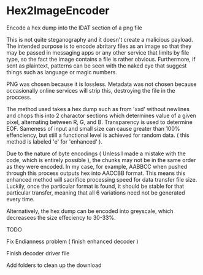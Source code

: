 # Hex2ImageEncoder
Encode a hex dump into the IDAT section of a png file


This is not quite steganography and it doesn't create a malicious payload. The intended purpose is to encode abritary files as an image so that they may be passed in messaging apps or any other service that limits by file type, so the fact the image contains a file is rather obvious. Furthermore, if sent as plaintext, patterns can be seen with the naked eye that suggest things such as language or magic numbers. 

PNG was chosen because it is lossless. Metadata was not chosen because occasionally online services will strip this, destroying the file in the proccess. 

The method used takes a hex dump such as from 'xxd' without newlines and chops this into 2 charactor sections which determines value of a given pixel, alternating between R, G, and B. Transparency is used to determine EOF. Sameness of input and small size can cause greater than 100% effenciency, but still a functional level is achieved for random data. ( this method is labeled 'e' for 'enhanced' ). 

Due to the nature of byte encodings ( Unless I made a mistake with the code, which is entirely possible ), the chunks may not be in the same order as they were encoded. In my case, for example, AABBCC when pushed through this process outputs hex into AACCBB format. This means this enhanced method will sacrifice processing speed for data transfer file size. Luckily, once the particular format is found, it should be stable for that particular transfer, meaning that all 6 variations need not be generated every time.

Alternatively, the hex dump can be encoded into greyscale, which decreasees the size effeciency to 30-33%.

TODO

Fix Endianness problem ( finish enhanced decoder )

Finish decoder driver file

Add folders to clean up the download
